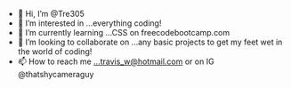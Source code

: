- 👋 Hi, I’m @Tre305
- 👀 I’m interested in ...everything coding! 
- 🌱 I’m currently learning ...CSS on freecodebootcamp.com
- 💞️ I’m looking to collaborate on ...any basic projects to get my feet wet in the world of coding!
- 📫 How to reach me ...travis_w@hotmail.com or on IG @thatshycameraguy

<!---
Tre305/Tre305 is a ✨ special ✨ repository because its `README.md` (this file) appears on your GitHub profile.
You can click the Preview link to take a look at your changes.
--->
